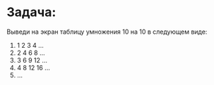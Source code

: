 # Задача:

Выведи на экран таблицу умножения 10 на 10 в следующем виде:

1. 1 2 3 4 ...
2. 2 4 6 8 ...
3. 3 6 9 12 ...
4. 4 8 12 16 ...
5. ...
